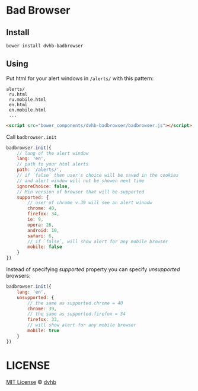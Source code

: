 # Bad Browser
## Install
```
bower install dvhb-badbrowser
```
## Using
Put html for your alert windows in `/alerts/` with this pattern:
```
alerts/
 ru.html
 ru.mobile.html
 en.html
 en.mobile.html
 ...
```
```html
<script src="bower_components/dvhb-badbrowser/badbrowser.js"></script>
```

Call `badbrowser.init`

```js
badbrowser.init({
    // lang of the alert window
    lang: 'en',
    // path to your html alerts
    path: '/alerts/',
    // if `false` then user's choice will be saved in the cookies
    // and alert window will not be showen next time
    ignoreChoice: false,
    // Min version of browser that will be supported
    supported: {
        // user of chrome v.39 will see an alert winodw
        chrome: 40,
        firefox: 34,
        ie: 9,
        opera: 26,
        android: 10,
        safari: 6,
        // if `false`, will show alert for any mobile browser
        mobile: false
    }
})
```

Instead of specifying *supported* property you can specify *unsupported* browsers:
```js
badbrowser.init({
    lang: 'en',
    unsupported: {
        // the same as supported.chrome = 40
        chrome: 39,
        // the same as supported.firefox = 34
        firefox: 33,
        // will show alert for any mobile browser
        mobile: true
    }
})
```

# LICENSE
[MIT License](./LICENSE) © [dvhb](https://github.com/dvhbru)